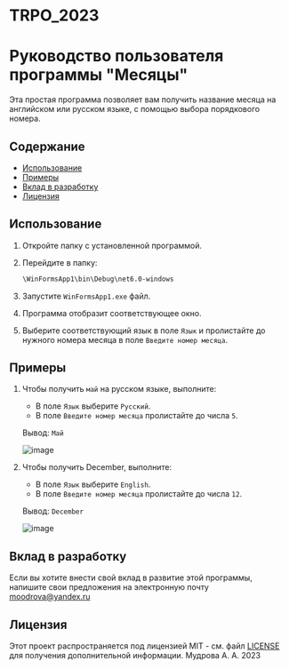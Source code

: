 # TRPO_2023

# Руководство пользователя программы "Месяцы"

Эта простая программа позволяет вам получить название месяца на английском или русском языке, с помощью выбора порядкового номера.

## Содержание
- [Использование](#использование)
- [Примеры](#примеры)
- [Вклад в разработку](#вклад-в-разработку)
- [Лицензия](#лицензия)

## Использование

1. Откройте папку с установленной программой.

2. Перейдите в папку:

    ```bash
    \WinFormsApp1\bin\Debug\net6.0-windows
    ```
    
3. Запустите `WinFormsApp1.exe` файл.
   
4. Программа отобразит соответствующее окно.

5. Выберите соответствующий язык в поле `Язык` и пролистайте до нужного номера месяца в поле `Введите номер месяца`.

## Примеры

1. Чтобы получить `май` на русском языке, выполните:

    * В поле `Язык` выберите `Русский`.
    * В поле `Введите номер месяца` пролистайте до числа `5`.

    Вывод: `Май`

   ![image](https://github.com/Moodrila/TRPO_2023/assets/89028154/5e1d0908-8c91-47da-a0d7-8ed79bae68c4)
   

3. Чтобы получить December, выполните:

    * В поле `Язык` выберите `English`.
    * В поле `Введите номер месяца` пролистайте до числа `12`.

    Вывод: `December`

   ![image](https://github.com/Moodrila/TRPO_2023/assets/89028154/a0a72002-bc37-4d64-afca-8de7d03a56ca)


## Вклад в разработку

Если вы хотите внести свой вклад в развитие этой программы, напишите свои предложения на электронную почту <moodrova@yandex.ru>

## Лицензия

Этот проект распространяется под лицензией MIT - см. файл [LICENSE](LICENSE) для получения дополнительной информации.
Мудрова А. А.
2023

